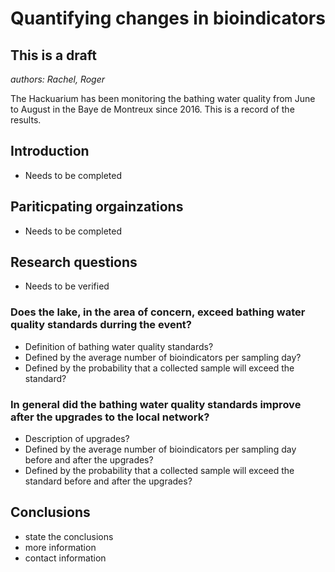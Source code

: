 # Quantifying changes in bioindicators

## This is a draft

_authors: Rachel, Roger_

The Hackuarium has been monitoring the bathing water quality from June to August in the Baye de Montreux since 2016. This is a record of the results.

## Introduction

* Needs to be completed


## Pariticpating orgainzations

* Needs to be completed

## Research questions

* Needs to be verified

### Does the lake, in the area of concern, exceed bathing water quality standards durring the event?

* Definition of bathing water quality standards?
* Defined by the average number of bioindicators per sampling day?
* Defined by the probability that a collected sample will exceed the standard?


### In general did the bathing water quality standards improve after the upgrades to the local network?

* Description of upgrades?
* Defined by the average number of bioindicators per sampling day before and after the upgrades?
* Defined by the probability that a collected sample will exceed the standard before and after the upgrades?

## Conclusions

* state the conclusions
* more information
* contact information